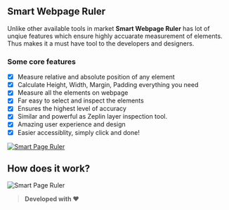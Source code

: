 ## Smart Webpage Ruler
Unlike other available tools in market **Smart Webpage Ruler** has lot of unqiue features which ensure highly accuarate measurement of elements. Thus makes it a must have tool to the developers and designers.


### Some core features

- [x] Measure relative and absolute position of any element
- [x] Calculate Height, Width, Margin, Padding everything you need
- [x] Measure all the elements on webpage
- [x] Far easy to select and inspect the elements
- [x] Ensures the highest level of accuracy
- [x] Similar and powerful as Zeplin layer inspection tool.
- [x] Amazing user experience and design
- [x] Easier accessiblity, simply click and done!

[![Smart Page Ruler](https://raw.githubusercontent.com/rbrahul/Smart-Webpage-Ruler/master/images/chrome.png)](https://chrome.google.com/webstore/detail/json-viewer-awesome/iemadiahhbebdklepanmkjenfdebfpfe)

## How does it work?

![Smart Page Ruler](https://raw.githubusercontent.com/rbrahul/Smart-Webpage-Ruler/master/images/smart-page-ruler-animated-image.gif)


> **Developed with ❤️**
